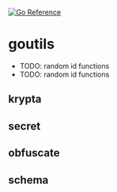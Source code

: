 [![Go Reference](https://pkg.go.dev/badge/github.com/intex-software/goutils.svg)](https://pkg.go.dev/github.com/intex-software/goutils)

# goutils

- TODO: random id functions
- TODO: random id functions

## krypta

## secret

## obfuscate

## schema
